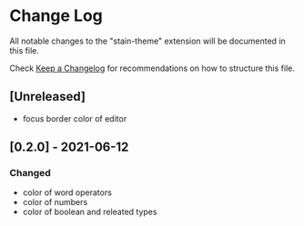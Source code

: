 # Change Log

All notable changes to the "stain-theme" extension will be documented in this file.

Check [Keep a Changelog](http://keepachangelog.com/) for recommendations on how to structure this file.

## [Unreleased]
- focus border color of editor

## [0.2.0] - 2021-06-12
### Changed
- color of word operators
- color of numbers
- color of boolean and releated types
